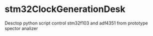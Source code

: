 # stm32ClockGenerationDesk
Desctop python script control stm32f103 and adf4351 from prototype spector analizer
